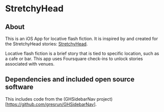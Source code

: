 # StretchyHead

## About

This is an iOS App for locative flash fiction. It is inspired by and created for the StretchyHead stories: [StretchyHead](http://www.stretchyhead.com/).

Locative flash fiction is a brief story that is tied to specific location, such as a cafe or bar. This app uses Foursquare check-ins to unlock stories associated with venues.

## Dependencies and included open source software

This includes code from the (GHSidebarNav project)[https://github.com/gresrun/GHSidebarNav].
